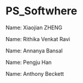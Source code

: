 # PS_Softwhere

Name: Xiaojian ZHENG

Name: Rithika Venkat Ravi

Name: Annanya Bansal

Name: Pengju Han 

Name: Anthony Beckett
